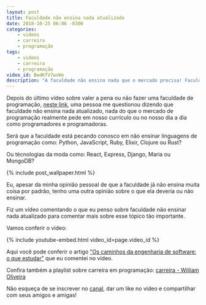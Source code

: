 ```yaml
---
layout: post
title: Faculdade não ensina nada atualizado
date: 2018-10-25 06:06 -0300
categories:
    - videos
    - carreira
    - programação
tags:
    - videos
    - carreira
    - programação
video_id: BwdKfV7wvWo
description: "A faculdade não ensina nada que o mercado precisa! Faculdade não ensina nada atualizado. Será que ela deveria ensinar isso?"
---
```

Depois do último vídeo sobre valer a pena ou não fazer uma faculdade de programação, [neste link](https://www.youtube.com/watch?v=DukhWWWzi18), uma pessoa me questionou dizendo que faculdade não ensina nada atualizado, nada do que o mercado de programação realmente pede em nosso currículo ou no nosso dia a dia como programadores e programadoras.

Será que a faculdade está pecando conosco em não ensinar linguagens de programação como: Python, JavaScript, Ruby, Elixir, Clojure ou Rust?

Ou técnologias da moda como: React, Express, Django, Maria ou MongoDB?

{% include post_wallpaper.html %}

Eu, apesar da minha opinião pessoal de que a faculdade já não ensina muita coisa por padrão, tenho uma outra opinião sobre o que ela deveria ou não ensinar.

Fiz um vídeo comentando o que eu penso sobre faculdade não ensinar nada atualizado para comentar mais sobre esse tópico tão importante.

Vamos conferir o vídeo:

{% include youtube-embed.html video_id=page.video_id %}

Aqui você pode conferir o artigo ["Os caminhos da engenharia de software: o que estudar"](posts/os-caminhos-da-engenharia-de-software-o-que-estudar/) que eu comentei no vídeo.

Confira também a playlist sobre carreira em programação: [carreira - William Oliveira](https://www.youtube.com/watch?v=DukhWWWzi18&list=PL46DzgkNWD2EyeIQgYzDB6DGe2PE5u1-m)

Não esqueça de se inscrever no [canal](https://www.youtube.com/c/WilliamOliveiraS), dar um like no vídeo e compartilhar com seus amigos e amigas!
